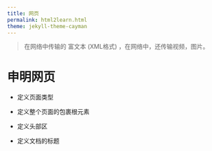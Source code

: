 ```yaml
---
title: 网页
permalink: html2learn.html
theme: jekyll-theme-cayman
---
```


> 在网络中传输的 富文本 (XML格式) ，在网络中，还传输视频，图片。

# 申明网页
- 定义页面类型  <!DOCTYPE html> 
- 定义整个页面的包裹根元素 <html> 
- 定义头部区  <head> 
- 定义文档的标题<title> 
- 定义文档的内容区 <body> 
- 定义脚本 <script> 
- 定义页面样式 <style>  
- 定义小favicon <link rel="shortcut icon" href="/img/favicon.ico" />
- 定义显示接口  <meta name="viewport" content="width=device-width, initial-scale=1.0">

- 定义其它属性 <meta> (变化)  
 - <meta charset="utf-8"> 声明编码，当网页文件编码错误的时候，按此可以纠正浏览器渲染的编码  <meta charset="ascii"> 美国标准码

# 定义内容

## 定义结构 

- 定义导航 nav 
- 定义区块  section 
- 定义头部 header 
- 定义正文 article 
- 定义补充 aside 用以表达注记、贴士、测栏、摘要、引用等作为补充主体的内容。如侧边栏或摘要
- 定义元素细节 details
- 定义对话框或窗口  dialog
- 为 details 定义可见标题 summary
- 定义尾部 footer 
- figure 是对多个标签进行组合并展示，通常与 figcaption联合使用
- 定义水平线 <hr>

## 定义具体内容

### 定义文字

- 定义引用 blockquote    
- 定义上下标  sup  sub 
- 定义删除线 del s   

### 特殊字符，用特定的标识替换

| 特殊字符 | 描述           | 字符的代码 |
|:---------|:---------------|:-----------|
|          | 空格符         | `&nbsp;`   |
| <        | 小于号         | `&lt;`     |
| >        | 大于号         | `&gt;`     |
| &        | 和号           | `&amp;`    |
| ￥       | 人民币         | `&yen;`    |
| ©        | 版权           | `&copy;`   |
| ®        | 注册商标       | `&reg;`    |
| °       | 摄氏度         | `&deg;`    |
| ±       | 正负号         | `&plusmn;` |
| ×       | 乘号           | `&times;`  |
| ÷       | 除号           | `&divide;` |
| ²        | 平方2（上标2） | `&sup2;`   |
| ³        | 立方3（上标3） | `&sup3;`   |

### 定义图像 img
### 定义表格 table
``` html
<table border="" cepadding="" cellspacing="">
    <thead>
        <tr>
            <th colspan=""></th>
            <th rowspan></th>
        </tr>
    </thead>
    <tfoot>
        <tr>
            <td ></td>
            <td></td>
        </tr>
    </tfoot>
    <tbody align="">
        <tr>
            <td></td>
            <td></td>
        </tr>
    </tbody>
</table>

```

- colspan 单元格跨列
- rowspan 单元格跨行

## 定义表单

<form action="" id=""form_id" name="form_name" method="" autocomplete enctype="">
- action 提交到的服务端地址
- method 指定提交时用哪种HTTP方法：POST或GET
- autocomplete="on/off" 浏览器是否可以自动填充(历史记录填充)
- enctype 指定表单内容编码
   - application/x-www-form-urlencoded  
   - multipart/form-data   (含有文件的表单)
- pattern="[a-zA-Z0-9]*"  输入限制

input type
- text 文本输入
- tel 电话
- password 密码
- radio 单选
- checkbox 多选
- number 数字
- 小数  `<input type="number" min="0" max="100" step="0.01"/>`
- date 日期
- color 色彩
- range 范围  max min
- email 邮件
- url 
- file 文件  multiple
- button 按钮
- submit 提交按钮

select option  下拉
textarea  文本域

``` html
 <input type="radio" id="huey" name="drone" value="huey" checked>
```

## 定义多媒体
### audio
``` html
<audio controls>
<source src="song.ogg">
<source src="song.mp3">
</audio>
```

``` js
let audio =$('audio')
audio.currentPosition;  //得到要播放的位置
audio.play(); //播放
audio.volume //获取音量

```

### video
>仅支持 mp4 H.264, webm和 Ogg 

``` js
<video controls id="v">
	<source src="a.mp4">
</video>
```
- autoplay 自动播放
- autobuffer 自动缓冲
- loop 循环

